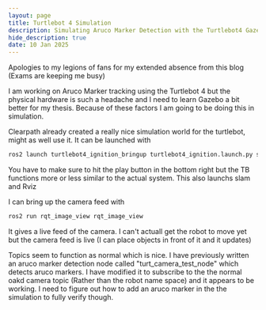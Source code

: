 ```yaml
---
layout: page
title: Turtlebot 4 Simulation
description: Simulating Aruco Marker Detection with the Turtlebot4 Gazebo Simulation
hide_description: true
date: 10 Jan 2025
---
```

Apologies to my legions of fans for my extended absence from this blog (Exams are keeping me busy)

I am working on Aruco Marker tracking using the Turtlebot 4 but the physical hardware is such a headache and I need to learn Gazebo a bit better for my thesis. Because of these factors I am going to be doing this in simulation. 

Clearpath already created a really nice simulation world for the turtlebot, might as well use it. It can be launched with 


```bash
ros2 launch turtlebot4_ignition_bringup turtlebot4_ignition.launch.py slam:=true nav2:=true rviz:=true
```

You have to make sure to hit the play button in the bottom right but the TB functions more or less similar to the actual system. This also launchs slam and Rviz 

I can bring up the camera feed with

```bash
ros2 run rqt_image_view rqt_image_view
```

It gives a live feed of the camera. I can't actuall get the robot to move yet but the camera feed is live (I can place objects in front of it and it updates)

Topics seem to function as normal which is nice. I have previously written an aruco marker detection node called "turt_camera_test_node" which detects aruco markers. I have modified it to subscribe to the the normal oakd camera topic (Rather than the robot name space) and it appears to be working. I need to figure out how to add an aruco marker in the the simulation to fully verify though. 


